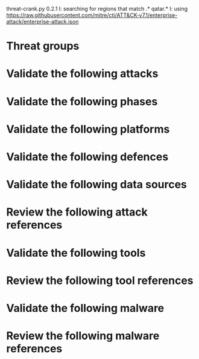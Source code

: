 threat-crank.py 0.2.1
I: searching for regions that match .* qatar.*
I: using https://raw.githubusercontent.com/mitre/cti/ATT&CK-v7.1/enterprise-attack/enterprise-attack.json
# Threat groups


# Validate the following attacks


# Validate the following phases


# Validate the following platforms


# Validate the following defences


# Validate the following data sources


# Review the following attack references


# Validate the following tools


# Review the following tool references


# Validate the following malware


# Review the following malware references


